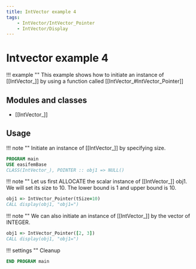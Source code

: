 ```yaml
---
title: IntVector example 4
tags:
    - IntVector/IntVector_Pointer
    - IntVector/Display
---
```


# Intvector example 4

!!! example ""
    This example shows how to initiate an instance of [[IntVector_]] by using a function called [[IntVector_#IntVector_Pointer]]

## Modules and classes

- [[IntVector_]]

## Usage

!!! note ""
    Initiate an instance of [[IntVector_]] by specifying size.

``` fortran
PROGRAM main
USE easifemBase
CLASS(IntVector_), POINTER :: obj1 => NULL()
```

!!! note ""
    Let us first ALLOCATE the scalar instance of [[IntVector_]] obj1. We will set its size to 10. The lower bound is 1 and upper bound is 10.

```fortran
obj1 => IntVector_Pointer(tSize=10)
CALL display(obj1, "obj1=")
```

!!! note ""
    We can also initiate an instance of [[IntVector_]] by the vector of INTEGER.

```fortran
obj1 => IntVector_Pointer([2, 3])
CALL display(obj1, "obj1=")
```

!!! settings ""
    Cleanup

```fortran
END PROGRAM main
```
